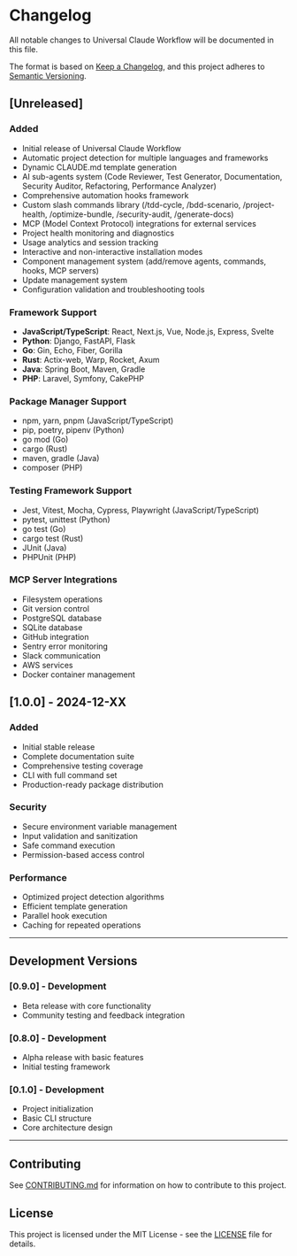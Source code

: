 # Changelog

All notable changes to Universal Claude Workflow will be documented in this file.

The format is based on [Keep a Changelog](https://keepachangelog.com/en/1.0.0/),
and this project adheres to [Semantic Versioning](https://semver.org/spec/v2.0.0.html).

## [Unreleased]

### Added
- Initial release of Universal Claude Workflow
- Automatic project detection for multiple languages and frameworks
- Dynamic CLAUDE.md template generation
- AI sub-agents system (Code Reviewer, Test Generator, Documentation, Security Auditor, Refactoring, Performance Analyzer)
- Comprehensive automation hooks framework
- Custom slash commands library (/tdd-cycle, /bdd-scenario, /project-health, /optimize-bundle, /security-audit, /generate-docs)
- MCP (Model Context Protocol) integrations for external services
- Project health monitoring and diagnostics
- Usage analytics and session tracking
- Interactive and non-interactive installation modes
- Component management system (add/remove agents, commands, hooks, MCP servers)
- Update management system
- Configuration validation and troubleshooting tools

### Framework Support
- **JavaScript/TypeScript**: React, Next.js, Vue, Node.js, Express, Svelte
- **Python**: Django, FastAPI, Flask
- **Go**: Gin, Echo, Fiber, Gorilla
- **Rust**: Actix-web, Warp, Rocket, Axum
- **Java**: Spring Boot, Maven, Gradle
- **PHP**: Laravel, Symfony, CakePHP

### Package Manager Support
- npm, yarn, pnpm (JavaScript/TypeScript)
- pip, poetry, pipenv (Python)
- go mod (Go)
- cargo (Rust)
- maven, gradle (Java)
- composer (PHP)

### Testing Framework Support
- Jest, Vitest, Mocha, Cypress, Playwright (JavaScript/TypeScript)
- pytest, unittest (Python)
- go test (Go)
- cargo test (Rust)
- JUnit (Java)
- PHPUnit (PHP)

### MCP Server Integrations
- Filesystem operations
- Git version control
- PostgreSQL database
- SQLite database
- GitHub integration
- Sentry error monitoring
- Slack communication
- AWS services
- Docker container management

## [1.0.0] - 2024-12-XX

### Added
- Initial stable release
- Complete documentation suite
- Comprehensive testing coverage
- CLI with full command set
- Production-ready package distribution

### Security
- Secure environment variable management
- Input validation and sanitization
- Safe command execution
- Permission-based access control

### Performance
- Optimized project detection algorithms
- Efficient template generation
- Parallel hook execution
- Caching for repeated operations

---

## Development Versions

### [0.9.0] - Development
- Beta release with core functionality
- Community testing and feedback integration

### [0.8.0] - Development
- Alpha release with basic features
- Initial testing framework

### [0.1.0] - Development
- Project initialization
- Basic CLI structure
- Core architecture design

---

## Contributing

See [CONTRIBUTING.md](CONTRIBUTING.md) for information on how to contribute to this project.

## License

This project is licensed under the MIT License - see the [LICENSE](LICENSE) file for details.